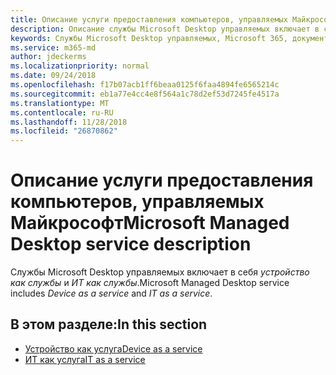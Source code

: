 ```yaml
---
title: Описание услуги предоставления компьютеров, управляемых Майкрософт
description: Описание службы Microsoft Desktop управляемых включает в себя устройство как службы и ИТ как службы
keywords: Службы Microsoft Desktop управляемых, Microsoft 365, документация
ms.service: m365-md
author: jdeckerms
ms.localizationpriority: normal
ms.date: 09/24/2018
ms.openlocfilehash: f17b07acb1ff6beaa0125f6faa4894fe6565214c
ms.sourcegitcommit: eb1a77e4cc4e8f564a1c78d2ef53d7245fe4517a
ms.translationtype: MT
ms.contentlocale: ru-RU
ms.lasthandoff: 11/28/2018
ms.locfileid: "26870862"
---
```

# <a name="microsoft-managed-desktop-service-description"></a><span data-ttu-id="b22ea-104">Описание услуги предоставления компьютеров, управляемых Майкрософт</span><span class="sxs-lookup"><span data-stu-id="b22ea-104">Microsoft Managed Desktop service description</span></span>
<span data-ttu-id="b22ea-105">Службы Microsoft Desktop управляемых включает в себя *устройство как службы* и *ИТ как службы*.</span><span class="sxs-lookup"><span data-stu-id="b22ea-105">Microsoft Managed Desktop service includes *Device as a service* and *IT as a service*.</span></span> 

## <a name="in-this-section"></a><span data-ttu-id="b22ea-106">В этом разделе:</span><span class="sxs-lookup"><span data-stu-id="b22ea-106">In this section</span></span>

- [<span data-ttu-id="b22ea-107">Устройство как услуга</span><span class="sxs-lookup"><span data-stu-id="b22ea-107">Device as a service</span></span>](daas.md)
- [<span data-ttu-id="b22ea-108">ИТ как услуга</span><span class="sxs-lookup"><span data-stu-id="b22ea-108">IT as a service</span></span>](itaas.md)
